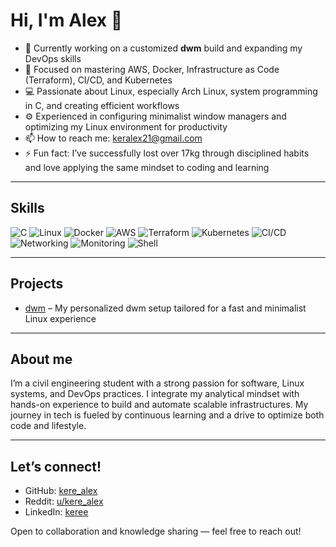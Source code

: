# Hi, I'm Alex 👋

- 🔭 Currently working on a customized **dwm** build and expanding my DevOps skills  
- 🌱 Focused on mastering AWS, Docker, Infrastructure as Code (Terraform), CI/CD, and Kubernetes  
- 💻 Passionate about Linux, especially Arch Linux, system programming in C, and creating efficient workflows  
- ⚙️ Experienced in configuring minimalist window managers and optimizing my Linux environment for productivity  
- 📫 How to reach me: [keralex21@gmail.com](mailto:keralex21@gmail.com)  
- ⚡ Fun fact: I’ve successfully lost over 17kg through disciplined habits and love applying the same mindset to coding and learning  

---

## Skills

![C](https://img.shields.io/badge/language-C-00599C?style=for-the-badge&logo=c) 
![Linux](https://img.shields.io/badge/Linux-FCC624?style=for-the-badge&logo=linux&logoColor=black)
![Docker](https://img.shields.io/badge/Docker-2496ED?style=for-the-badge&logo=docker)
![AWS](https://img.shields.io/badge/AWS-232F3E?style=for-the-badge&logo=amazonaws)
![Terraform](https://img.shields.io/badge/Terraform-7B42BC?style=for-the-badge&logo=terraform&logoColor=white)
![Kubernetes](https://img.shields.io/badge/Kubernetes-326CE5?style=for-the-badge&logo=kubernetes&logoColor=white)
![CI/CD](https://img.shields.io/badge/CI--CD-4BC51D?style=for-the-badge&logo=githubactions&logoColor=white)
![Networking](https://img.shields.io/badge/Networking-0078D4?style=for-the-badge&logo=microsoftazure&logoColor=white)
![Monitoring](https://img.shields.io/badge/Monitoring-F47E21?style=for-the-badge&logo=prometheus&logoColor=white)
![Shell](https://img.shields.io/badge/Shell-4EAA25?style=for-the-badge&logo=gnu-bash&logoColor=white)

---

## Projects

- [dwm](https://github.com/unikeree/dwm) – My personalized dwm setup tailored for a fast and minimalist Linux experience  
 
---

## About me

I’m a civil engineering student with a strong passion for software, Linux systems, and DevOps practices. I integrate my analytical mindset with hands-on experience to build and automate scalable infrastructures. My journey in tech is fueled by continuous learning and a drive to optimize both code and lifestyle.

---

## Let’s connect!

- GitHub: [kere_alex](https://github.com/kere_alex)  
- Reddit: [u/kere_alex](https://www.reddit.com/user/kere_alex)  
- LinkedIn: [keree](https://linkedin.com/in/keree)  
  
Open to collaboration and knowledge sharing — feel free to reach out!
